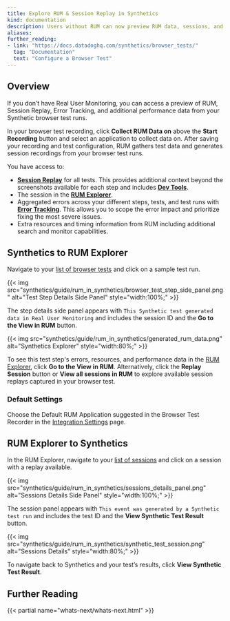 ```yaml
---
title: Explore RUM & Session Replay in Synthetics
kind: documentation
description: Users without RUM can now preview RUM data, sessions, and errors from their Synthetic browser test results. 
aliases:
further_reading:
- link: "https://docs.datadoghq.com/synthetics/browser_tests/"
  tag: "Documentation"
  text: "Configure a Browser Test"
---
```


## Overview

<div class="alert alert-info">If you don’t have Real User Monitoring, you can access a preview of RUM, Session Replay, Error Tracking, and additional performance data from your Synthetic browser test runs.</div>

In your browser test recording, click **Collect RUM Data on** above the **Start Recording** button and select an application to collect data on. After saving your recording and test configuration, RUM gathers test data and generates session recordings from your browser test runs. 

You have access to:

- [**Session Replay**][1] for all tests. This provides additional context beyond the screenshots available for each step and includes [**Dev Tools**][2].
- The session in the [**RUM Explorer**][3].
- Aggregated errors across your different steps, tests, and test runs with [**Error Tracking**][4]. This allows you to scope the error impact and prioritize fixing the most severe issues. 
- Extra resources and timing information from RUM including additional search and monitor capabilities.


## Synthetics to RUM Explorer

Navigate to your [list of browser tests][5] and click on a sample test run. 

{{< img src="synthetics/guide/rum_in_synthetics/browser_test_step_side_panel.png" alt="Test Step Details Side Panel" style="width:100%;" >}}

The step details side panel appears with `This Synthetic test generated data in Real User Monitoring` and includes the session ID and the **Go to the View in RUM** button. 

{{< img src="synthetics/guide/rum_in_synthetics/generated_rum_data.png" alt="Synthetics Explorer" style="width:80%;" >}}

To see this test step's errors, resources, and performance data in the [RUM Explorer][3], click **Go to the View in RUM**. Alternatively, click the **Replay Session** button or **View all sessions in RUM** to explore available session replays captured in your browser test.

### Default Settings
Choose the Default RUM Application suggested in the Browser Test Recorder in the [Integration Settings][6] page.

## RUM Explorer to Synthetics

In the RUM Explorer, navigate to your [list of sessions][7] and click on a session with a replay available. 

{{< img src="synthetics/guide/rum_in_synthetics/sessions_details_panel.png" alt="Sessions Details Side Panel" style="width:100%;" >}}

The session panel appears with `This event was generated by a Synthetic test run` and includes the test ID and the **View Synthetic Test Result** button.

{{< img src="synthetics/guide/rum_in_synthetics/synthetic_test_session.png" alt="Sessions Details" style="width:80%;" >}}

To navigate back to Synthetics and your test’s results, click **View Synthetic Test Result**.

## Further Reading

{{< partial name="whats-next/whats-next.html" >}}

[1]: /real_user_monitoring/session_replay/
[2]: /real_user_monitoring/session_replay/developer_tools/
[3]: /real_user_monitoring/explorer/
[4]: /real_user_monitoring/error_tracking/
[5]: https://app.datadoghq.com/synthetics/tests?query=type%3A%28browser%29
[6]: https://app.datadoghq.com/synthetics/settings/integrations
[7]: https://app.datadoghq.com/rum/explorer
